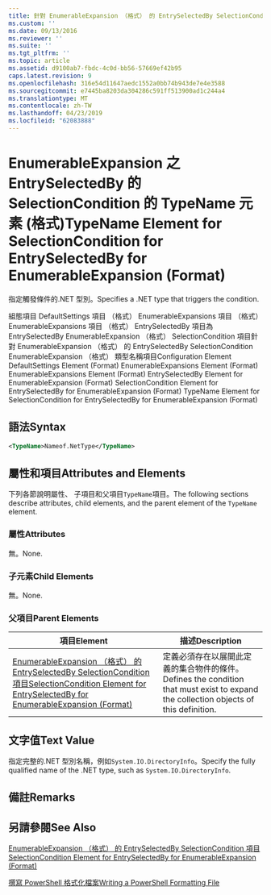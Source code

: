 ```yaml
---
title: 針對 EnumerableExpansion （格式） 的 EntrySelectedBy SelectionCondition TypeName 項目 |Microsoft Docs
ms.custom: ''
ms.date: 09/13/2016
ms.reviewer: ''
ms.suite: ''
ms.tgt_pltfrm: ''
ms.topic: article
ms.assetid: d9100ab7-fbdc-4c0d-bb56-57669ef42b95
caps.latest.revision: 9
ms.openlocfilehash: 316e54d11647aedc1552a0bb74b943de7e4e3588
ms.sourcegitcommit: e7445ba8203da304286c591ff513900ad1c244a4
ms.translationtype: MT
ms.contentlocale: zh-TW
ms.lasthandoff: 04/23/2019
ms.locfileid: "62083888"
---
```

# <a name="typename-element-for-selectioncondition-for-entryselectedby-for-enumerableexpansion-format"></a><span data-ttu-id="f230d-102">EnumerableExpansion 之 EntrySelectedBy 的 SelectionCondition 的 TypeName 元素 (格式)</span><span class="sxs-lookup"><span data-stu-id="f230d-102">TypeName Element for SelectionCondition for EntrySelectedBy for EnumerableExpansion (Format)</span></span>

<span data-ttu-id="f230d-103">指定觸發條件的.NET 型別。</span><span class="sxs-lookup"><span data-stu-id="f230d-103">Specifies a .NET type that triggers the condition.</span></span>

<span data-ttu-id="f230d-104">組態項目 DefaultSettings 項目 （格式） EnumerableExpansions 項目 （格式） EnumerableExpansions 項目 （格式） EntrySelectedBy 項目為 EntrySelectedBy EnumerableExpansion （格式） SelectionCondition 項目針對 EnumerableExpansion （格式） 的 EntrySelectedBy SelectionCondition EnumerableExpansion （格式） 類型名稱項目</span><span class="sxs-lookup"><span data-stu-id="f230d-104">Configuration Element DefaultSettings Element (Format) EnumerableExpansions Element (Format) EnumerableExpansions Element (Format) EntrySelectedBy Element for EnumerableExpansion (Format) SelectionCondition Element for EntrySelectedBy for EnumerableExpansion (Format) TypeName Element for SelectionCondition for EntrySelectedBy for EnumerableExpansion (Format)</span></span>

## <a name="syntax"></a><span data-ttu-id="f230d-105">語法</span><span class="sxs-lookup"><span data-stu-id="f230d-105">Syntax</span></span>

```xml
<TypeName>Nameof.NetType</TypeName>
```

## <a name="attributes-and-elements"></a><span data-ttu-id="f230d-106">屬性和項目</span><span class="sxs-lookup"><span data-stu-id="f230d-106">Attributes and Elements</span></span>

<span data-ttu-id="f230d-107">下列各節說明屬性、 子項目和父項目`TypeName`項目。</span><span class="sxs-lookup"><span data-stu-id="f230d-107">The following sections describe attributes, child elements, and the parent element of the `TypeName` element.</span></span>

### <a name="attributes"></a><span data-ttu-id="f230d-108">屬性</span><span class="sxs-lookup"><span data-stu-id="f230d-108">Attributes</span></span>

<span data-ttu-id="f230d-109">無。</span><span class="sxs-lookup"><span data-stu-id="f230d-109">None.</span></span>

### <a name="child-elements"></a><span data-ttu-id="f230d-110">子元素</span><span class="sxs-lookup"><span data-stu-id="f230d-110">Child Elements</span></span>

<span data-ttu-id="f230d-111">無。</span><span class="sxs-lookup"><span data-stu-id="f230d-111">None.</span></span>

### <a name="parent-elements"></a><span data-ttu-id="f230d-112">父項目</span><span class="sxs-lookup"><span data-stu-id="f230d-112">Parent Elements</span></span>

|<span data-ttu-id="f230d-113">項目</span><span class="sxs-lookup"><span data-stu-id="f230d-113">Element</span></span>|<span data-ttu-id="f230d-114">描述</span><span class="sxs-lookup"><span data-stu-id="f230d-114">Description</span></span>|
|-------------|-----------------|
|[<span data-ttu-id="f230d-115">EnumerableExpansion （格式） 的 EntrySelectedBy SelectionCondition 項目</span><span class="sxs-lookup"><span data-stu-id="f230d-115">SelectionCondition Element for EntrySelectedBy for EnumerableExpansion (Format)</span></span>](./selectioncondition-element-for-entryselectedby-for-enumerableexpansion-format.md)|<span data-ttu-id="f230d-116">定義必須存在以展開此定義的集合物件的條件。</span><span class="sxs-lookup"><span data-stu-id="f230d-116">Defines the condition that must exist to expand the collection objects of this definition.</span></span>|

## <a name="text-value"></a><span data-ttu-id="f230d-117">文字值</span><span class="sxs-lookup"><span data-stu-id="f230d-117">Text Value</span></span>

<span data-ttu-id="f230d-118">指定完整的.NET 型別名稱，例如`System.IO.DirectoryInfo`。</span><span class="sxs-lookup"><span data-stu-id="f230d-118">Specify the fully qualified name of the .NET type, such as `System.IO.DirectoryInfo`.</span></span>

## <a name="remarks"></a><span data-ttu-id="f230d-119">備註</span><span class="sxs-lookup"><span data-stu-id="f230d-119">Remarks</span></span>

## <a name="see-also"></a><span data-ttu-id="f230d-120">另請參閱</span><span class="sxs-lookup"><span data-stu-id="f230d-120">See Also</span></span>

[<span data-ttu-id="f230d-121">EnumerableExpansion （格式） 的 EntrySelectedBy SelectionCondition 項目</span><span class="sxs-lookup"><span data-stu-id="f230d-121">SelectionCondition Element for EntrySelectedBy for EnumerableExpansion (Format)</span></span>](./selectioncondition-element-for-entryselectedby-for-enumerableexpansion-format.md)

[<span data-ttu-id="f230d-122">撰寫 PowerShell 格式化檔案</span><span class="sxs-lookup"><span data-stu-id="f230d-122">Writing a PowerShell Formatting File</span></span>](./writing-a-powershell-formatting-file.md)
